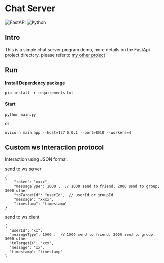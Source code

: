 # Chat Server

![FastAPI](https://img.shields.io/badge/FastAPI-0.61.0-brightgreen)
![Python](https://img.shields.io/badge/Python-3.6+-blue)

## Intro

This is a simple chat server program demo, 
more details on the FastApi project directory, please refer to [my other project](https://github.com/CoderCharm/fastapi-mysql-generator)

## Run

#### Install Dependency package

```
pip install -r requirements.txt
```

#### Start

```
python main.py
```

or

```
uvicorn main:app --host=127.0.0.1 --port=8010 --workers=4
```



## Custom ws interaction protocol

Interaction using JSON format.

send to ws server

```json5
{
    "token": "xxxx",
    "messageType": 1000 ,  // 1000 send to friend; 2000 send to group;  3000 other 
    "toTargetId": "userId",  // userId or groupId
    "message": "xxxx",
    "timestamp": "timestamp"
}
```

send to ws client
```json5
{ 
  "userId": "xx",
  "messageType": 1000 ,  // 1000 send to friend; 2000 send to group;  3000 other 
  "toTargetId": "xxx",
  "message": "xx",
  "timestamp": "timestamp"
}
```
